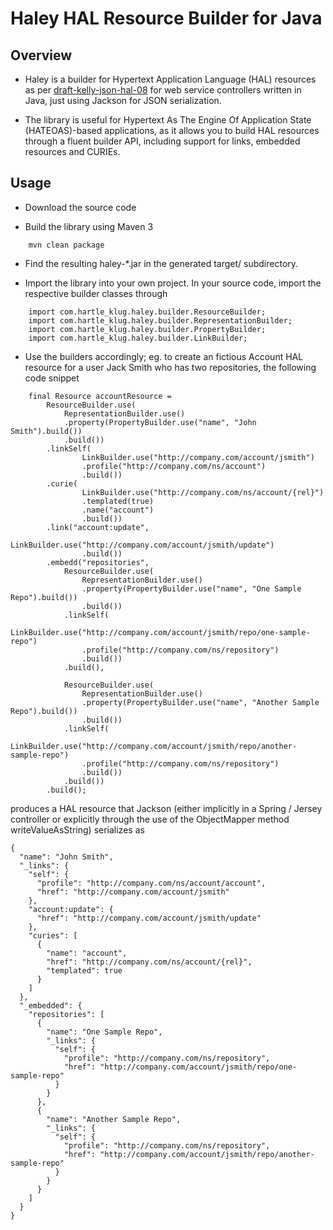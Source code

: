 # Haley HAL Resource Builder for Java

## Overview

* Haley is a builder for Hypertext Application Language (HAL) resources as
  per [draft-kelly-json-hal-08](https://www.ietf.org/archive/id/draft-kelly-json-hal-08.txt)
  for web service controllers written in Java, just using Jackson for JSON
  serialization.

* The library is useful for Hypertext As The Engine Of Application State
  (HATEOAS)-based applications, as it allows you to build HAL resources
  through a fluent builder API, including support for links, embedded
  resources and CURIEs.

## Usage

* Download the source code

* Build the library using Maven 3

```
	mvn clean package
```

* Find the resulting haley-*.jar in the generated target/ subdirectory.

* Import the library into your own project. In your source code, import
the respective builder classes through

```
	import com.hartle_klug.haley.builder.ResourceBuilder;
	import com.hartle_klug.haley.builder.RepresentationBuilder;
	import com.hartle_klug.haley.builder.PropertyBuilder;
	import com.hartle_klug.haley.builder.LinkBuilder;
```

* Use the builders accordingly; eg. to create an fictious Account HAL
  resource for a user Jack Smith who has two repositories, the following
  code snippet

```
	final Resource accountResource =
		ResourceBuilder.use(
			RepresentationBuilder.use()
			.property(PropertyBuilder.use("name", "John Smith").build())
			.build())
		.linkSelf(
				LinkBuilder.use("http://company.com/account/jsmith")
				.profile("http://company.com/ns/account")
				.build())
		.curie(
				LinkBuilder.use("http://company.com/ns/account/{rel}")
				.templated(true)
				.name("account")
				.build())
		.link("account:update",
				LinkBuilder.use("http://company.com/account/jsmith/update")
				.build())
		.embedd("repositories",
			ResourceBuilder.use(
				RepresentationBuilder.use()
				.property(PropertyBuilder.use("name", "One Sample Repo").build())
				.build())
			.linkSelf(
				LinkBuilder.use("http://company.com/account/jsmith/repo/one-sample-repo")
				.profile("http://company.com/ns/repository")
				.build())
			.build(),
			
			ResourceBuilder.use(
				RepresentationBuilder.use()
				.property(PropertyBuilder.use("name", "Another Sample Repo").build())
				.build())
			.linkSelf(
				LinkBuilder.use("http://company.com/account/jsmith/repo/another-sample-repo")
				.profile("http://company.com/ns/repository")
				.build())
			.build())
		.build();
```

produces a HAL resource that Jackson (either implicitly in a Spring / Jersey controller or explicitly
through the use of the ObjectMapper method writeValueAsString) serializes as

```
{
  "name": "John Smith",
  "_links": {
    "self": {
      "profile": "http://company.com/ns/account/account",
      "href": "http://company.com/account/jsmith"
    },
    "account:update": {
      "href": "http://company.com/account/jsmith/update"
    },
    "curies": [
      {
        "name": "account",
        "href": "http://company.com/ns/account/{rel}",
        "templated": true
      }
    ]
  },
  "_embedded": {
    "repositories": [
      {
        "name": "One Sample Repo",
        "_links": {
          "self": {
            "profile": "http://company.com/ns/repository",
            "href": "http://company.com/account/jsmith/repo/one-sample-repo"
          }
        }
      },
      {
        "name": "Another Sample Repo",
        "_links": {
          "self": {
            "profile": "http://company.com/ns/repository",
            "href": "http://company.com/account/jsmith/repo/another-sample-repo"
          }
        }
      }
    ]
  }
}
```


